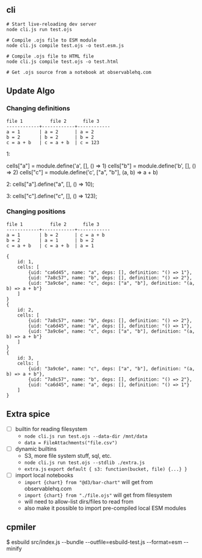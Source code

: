 ## cli

```
# Start live-reloading dev server
node cli.js run test.ojs

# Compile .ojs file to ESM module
node cli.js compile test.ojs -o test.esm.js

# Compile .ojs file to HTML file
node cli.js compile test.ojs -o test.html

# Get .ojs source from a notebook at observablehq.com

```

## Update Algo

### Changing definitions

```
file 1          file 2      file 3
------------+------------+------------
a = 1       | a = 2      | a = 2
b = 2       | b = 2      | b = 2
c = a + b   | c = a + b  | c = 123
```

1:

cells["a"] = module.define('a', [], () => 1)
cells["b"] = module.define('b', [], () => 2)
cells["c"] = module.define('c', ["a", "b"], (a, b) => a + b)

2:
cells["a"].define("a", [], () => 10);

3:
cells["c"].define("c", [], () => 123);

### Changing positions

```
file 1          file 2      file 3
------------+------------+------------
a = 1       | b = 2      | c = a + b
b = 2       | a = 1      | b = 2
c = a + b   | c = a + b  | a = 1
```

```
{
    id: 1,
    cells: [
        {uid: "ca6d45", name: "a", deps: [], definition: "() => 1"},
        {uid: "7a8c57", name: "b", deps: [], definition: "() => 2"},
        {uid: "3a9c6e", name: "c", deps: ["a", "b"], definition: "(a, b) => a + b"}
    ]
}
{
    id: 2,
    cells: [
        {uid: "7a8c57", name: "b", deps: [], definition: "() => 2"},
        {uid: "ca6d45", name: "a", deps: [], definition: "() => 1"},
        {uid: "3a9c6e", name: "c", deps: ["a", "b"], definition: "(a, b) => a + b"}
    ]
}
{
    id: 3,
    cells: [
        {uid: "3a9c6e", name: "c", deps: ["a", "b"], definition: "(a, b) => a + b"},
        {uid: "7a8c57", name: "b", deps: [], definition: "() => 2"},
        {uid: "ca6d45", name: "a", deps: [], definition: "() => 1"}
    ]
}
```

## Extra spice

- [ ] builtin for reading filesystem
  - `node cli.js run test.ojs --data-dir /mnt/data`
  - `data = FileAttachments("file.csv")`
- [ ] dynamic builtins
  - S3, more file system stuff, sql, etc.
  - `node cli.js run test.ojs --stdlib ./extra.js`
  - `extra.js` `export default { s3: function(bucket, file) {...} }`
- [ ] import local notebooks
  - `import {chart} from "@d3/bar-chart"` will get from observablehq.com
  - `import {chart} from "./file.ojs"` will get from filesystem
  - will need to allow-list dirs/files to read from
  - also make it possible to import pre-compiled local ESM modules

## cpmiler

$ esbuild src/index.js --bundle --outfile=esbuild-test.js --format=esm --minify

